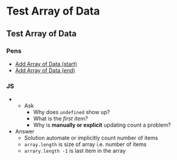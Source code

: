 # Test Array of Data

## Test Array of Data

### Pens

* [Add Array of Data (start)](https://codepen.io/manikoth/pen/oNogyeZ?editors=0010)
* [Add Array of Data (end)](https://codepen.io/manikoth/pen/yLPyEgW)

### JS

*
  * Ask
    * Why does `undefined` show up?
    * What is the _first item?_
    * Why is **manually or explicit** updating count a problem?
* Answer
  * Solution automate or implicitly count number of items
  * `array.length` is size of array i.e. number of items
  * `arrary.length -1` is last item in the array
